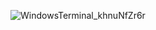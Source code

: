 ![WindowsTerminal_khnuNfZr6r](https://github.com/user-attachments/assets/bd670968-665e-45c6-99e9-bb8446632008)
